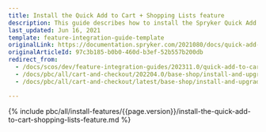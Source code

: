 ```yaml
---
title: Install the Quick Add to Cart + Shopping Lists feature
description: This guide describes how to install the Spryker Quick Add to Cart + Shopping Lists allow creating a shopping list to buy products to your project.
last_updated: Jun 16, 2021
template: feature-integration-guide-template
originalLink: https://documentation.spryker.com/2021080/docs/quick-add-to-cart-shopping-lists-feature-integration
originalArticleId: 97c3b185-b0b0-460d-b3ef-52b557b200db
redirect_from:
  - /docs/scos/dev/feature-integration-guides/202311.0/quick-add-to-cart-shopping-lists-feature-integration.html
  - /docs/pbc/all/cart-and-checkout/202204.0/base-shop/install-and-upgrade/install-features/install-the-quick-add-to-cart-shopping-lists-feature.html
  - /docs/pbc/all/cart-and-checkout/latest/base-shop/install-and-upgrade/install-features/install-the-quick-add-to-cart-shopping-lists-feature.html

---
```

{% include pbc/all/install-features/{{page.version}}/install-the-quick-add-to-cart-shopping-lists-feature.md %} <!-- To edit, see /_includes/pbc/all/install-features/202311.0/install-the-quick-add-to-cart-shopping-lists-feature.md -->
